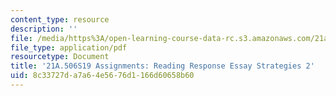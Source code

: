 ```yaml
---
content_type: resource
description: ''
file: /media/https%3A/open-learning-course-data-rc.s3.amazonaws.com/21a-506-the-anthropology-of-politics-persuasion-and-power-spring-2019/8c33727da7a64e5676d1166d60658b60_MIT21A_506S19_Sec1Mod1Respons2.pdf
file_type: application/pdf
resourcetype: Document
title: '21A.506S19 Assignments: Reading Response Essay Strategies 2'
uid: 8c33727d-a7a6-4e56-76d1-166d60658b60
---
```


